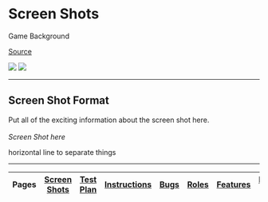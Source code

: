 # Screen Shots #

Game Background

[Source](http://www.rise-and-fall-of-alien-civilizations-in-our-own-galaxy.com/from-the-first-spark-of-life-to-the-first-starships.html)

<img src='https://project-destiny.googlecode.com/files/moving-space.gif'>

<img src='http://i46.tinypic.com/28jd5w.png'>

<hr />

<h2>Screen Shot Format</h2>

Put all of the exciting information about the screen shot here.<br>
<br>
<i>Screen Shot here</i>

horizontal line to separate things<i><br>
<hr /></i><table><thead><th>Pages</th><th><a href='ScreenShots.md'>Screen Shots</a></th><th><a href='TestPlan.md'>Test Plan</a></th><th><a href='Instructions.md'>Instructions</a></th><th><a href='Bugs.md'>Bugs</a></th><th><a href='Roles.md'>Roles</a></th><th><a href='Features.md'>Features</a></th><th><a href='RoadMap.md'>Road Map</a></th><th><a href='ProjectProposal.md'>Project Proposal</a></th></thead><tbody>